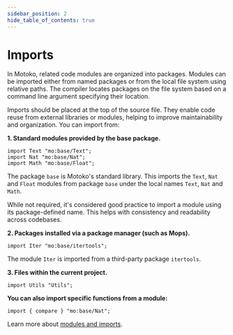 ```yaml
---
sidebar_position: 2
hide_table_of_contents: true
---
```


# Imports

In Motoko, related code modules are organized into packages. Modules can be imported either from named packages or from the local file system using relative paths. The compiler locates packages on the file system based on a command line argument specifying their location.

Imports should be placed at the top of the source file. They enable code reuse from external libraries or modules, helping to improve maintainability and organization. You can import from:

**1. Standard modules provided by the base package.**

```motoko no-repl
import Text "mo:base/Text";
import Nat "mo:base/Nat";
import Math "mo:base/Float";
```

The package `base` is Motoko's standard library.
This imports the `Text`, `Nat` and `Float` modules from package `base` under the local names `Text`, `Nat` and `Math`.

While not required, it's considered good practice to import a module using its package-defined name. This helps with consistency and readability across codebases.

**2. Packages installed via a package manager (such as Mops).**

```motoko no-repl
import Iter "mo:base/itertools";
```

The module `Iter` is imported from a third-party package `itertools`.

**3. Files within the current project.**

```motoko no-repl
import Utils "Utils";
```

**You can also import specific functions from a module:**

```motoko no-repl
import { compare } "mo:base/Nat";
```

Learn more about [modules and imports](https://internetcomputer.org/docs/motoko/fundamentals/basic-syntax/imports).

